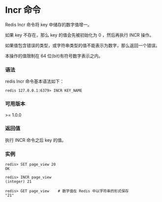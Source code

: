 # Incr 命令

Redis Incr 命令将 key 中储存的数字值增一。

如果 key 不存在，那么 key 的值会先被初始化为 0 ，然后再执行 INCR 操作。

如果值包含错误的类型，或字符串类型的值不能表示为数字，那么返回一个错误。

本操作的值限制在 64 位(bit)有符号数字表示之内。

### 语法

redis Incr 命令基本语法如下：

```
redis 127.0.0.1:6379> INCR KEY_NAME 
```

### 可用版本

\>= 1.0.0

### 返回值

执行 INCR 命令之后 key 的值。

### 实例

```
redis> SET page_view 20
OK

redis> INCR page_view
(integer) 21

redis> GET page_view    # 数字值在 Redis 中以字符串的形式保存
"21"
```